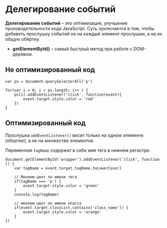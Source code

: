 # Делегирование событий
**Делегирование событий** &ndash; это оптимизация, улучшение производительности кода JavaScript. Суть зуключается в том, чтобы добавить прослушку событий не на каждый элемент прослушки, а на их общую обёртку.

* **getElementById()** &ndash; самый быстрый метод при работе с DOM-деревом.

## Не оптимизированный код

    var ps = document.querySelectorAll('p')

    for(var i = 0; i < ps.length; i++ ) {
        ps[i].addEventListener('click', function(event){
            event.target.style.color = 'red'
        })
    }

## Оптимизированный код
Прослушка `addEventListener()` висит только на одном элементе *(обертке)*, а не на множестве элементов.

Переменная `tagName` содержит в себе имя тега в нижнем регистре.

    document.getElementById('wrapper').addEventListener('click', function () {
        var tagName = event.target.tagName.toLowerCase()

        // Меняем цвет по имени тега
        if(tagName === 'p') {
            event.target.style.color = 'green'
        }
        console.log(tagName)

        // меняем цвет по имени класса
        if(event.target.classList.contains('class_name')) {
            event.target.style.color = 'orange'
        }
    })